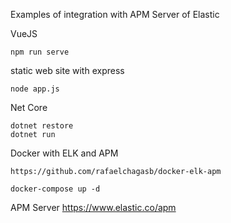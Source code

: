 Examples of integration with APM Server of Elastic

VueJS

    npm run serve
  
  
 static web site with express
 
    node app.js

Net Core

    dotnet restore
    dotnet run

Docker with ELK and APM

    https://github.com/rafaelchagasb/docker-elk-apm

    docker-compose up -d

APM Server
    https://www.elastic.co/apm
